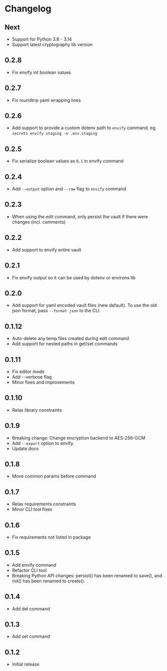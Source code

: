 # Changelog

## Next
- Support for Python 3.8 - 3.14
- Support latest cryptography lib version

## 0.2.8
- Fix envify int boolean values

## 0.2.7
- Fix roundtrip yaml wrapping lines

## 0.2.6
- Add support to provide a custom dotenv path to `envify` command, eg. `secrets envify staging -o .env.staging`

## 0.2.5
- Fix serialize boolean values as `0,1` in envify command

## 0.2.4
- Add `--output` option and `--raw` flag to `envify` command

## 0.2.3
- When using the edit command, only persist the vault if there were changes (incl. comments)

## 0.2.2
- Add support to envify entire vault

## 0.2.1
- Fix envify output so it can be used by dotenv or environs lib

## 0.2.0
- Add support for yaml encoded vault files (new default). To use the old json format, pass `--format json` to the CLI.

## 0.1.12
- Auto-delete any temp files created during edit command
- Add support for nested paths in get/set commands

## 0.1.11
- Fix editor mode
- Add --verbose flag
- Minor fixes and improvements

## 0.1.10
- Relax library constraints

## 0.1.9
- Breaking change: Change encryption backend to AES-256-GCM
- Add `--export` option to envify.
- Update docs

## 0.1.8
- Move common params before command

## 0.1.7
- Relax requirements constraints
- Minor CLI tool fixes

## 0.1.6
- Fix requirements not listed in package

## 0.1.5
- Add envify command
- Refactor CLI tool
- Breaking Python API changes: persist() has been renamed to save(), and init() has been renamed to create().

## 0.1.4
- Add del command

## 0.1.3
- Add set command

## 0.1.2
- Initial release

